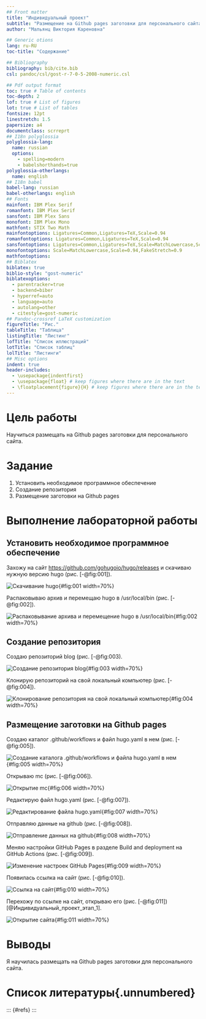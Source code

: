 ```yaml
---
## Front matter
title: "Индивидуальный проект"
subtitle: "Размещение на Github pages заготовки для персонального сайта"
author: "Мальянц Виктория Кареновна"

## Generic otions
lang: ru-RU
toc-title: "Содержание"

## Bibliography
bibliography: bib/cite.bib
csl: pandoc/csl/gost-r-7-0-5-2008-numeric.csl

## Pdf output format
toc: true # Table of contents
toc-depth: 2
lof: true # List of figures
lot: true # List of tables
fontsize: 12pt
linestretch: 1.5
papersize: a4
documentclass: scrreprt
## I18n polyglossia
polyglossia-lang:
  name: russian
  options:
	- spelling=modern
	- babelshorthands=true
polyglossia-otherlangs:
  name: english
## I18n babel
babel-lang: russian
babel-otherlangs: english
## Fonts
mainfont: IBM Plex Serif
romanfont: IBM Plex Serif
sansfont: IBM Plex Sans
monofont: IBM Plex Mono
mathfont: STIX Two Math
mainfontoptions: Ligatures=Common,Ligatures=TeX,Scale=0.94
romanfontoptions: Ligatures=Common,Ligatures=TeX,Scale=0.94
sansfontoptions: Ligatures=Common,Ligatures=TeX,Scale=MatchLowercase,Scale=0.94
monofontoptions: Scale=MatchLowercase,Scale=0.94,FakeStretch=0.9
mathfontoptions:
## Biblatex
biblatex: true
biblio-style: "gost-numeric"
biblatexoptions:
  - parentracker=true
  - backend=biber
  - hyperref=auto
  - language=auto
  - autolang=other
  - citestyle=gost-numeric
## Pandoc-crossref LaTeX customization
figureTitle: "Рис."
tableTitle: "Таблица"
listingTitle: "Листинг"
lofTitle: "Список иллюстраций"
lotTitle: "Список таблиц"
lolTitle: "Листинги"
## Misc options
indent: true
header-includes:
  - \usepackage{indentfirst}
  - \usepackage{float} # keep figures where there are in the text
  - \floatplacement{figure}{H} # keep figures where there are in the text
---
```


# Цель работы

Научиться размещать на Github pages заготовки для персонального сайта.

# Задание

1. Установить необходимое программное обеспечение
2. Создание репозитория
3. Размещение заготовки на Github pages

# Выполнение лабораторной работы
## Установить необходимое программное обеспечение

Захожу на сайт https://github.com/gohugoio/hugo/releases и скачиваю нужную версию hugo (рис. [-@fig:001]).

![Скачивание hugo](image/1.png){#fig:001 width=70%}

Распаковываю архив и перемещаю hugo в /usr/local/bin (рис. [-@fig:002]).

![Распаковывание архива и перемещение hugo в /usr/local/bin](image/2.png){#fig:002 width=70%}

## Создание репозитория

Создаю репозиторий blog (рис. [-@fig:003).

![Создание репозитория blog](image/3.png){#fig:003 width=70%}

Клонирую репозиторий на свой локальный компьютер (рис. [-@fig:004]).

![Клонирование репозитория на свой локальный компьютер](image/4.png){#fig:004 width=70%}

## Размещение заготовки на Github pages

Создаю каталог .github/workflows и файл hugo.yaml в нем (рис. [-@fig:005]).

![Создание каталога .github/workflows и файла hugo.yaml в нем](image/5.png){#fig:005 width=70%}

Открываю mc (рис. [-@fig:006]).

![Открытие mc](image/6.png){#fig:006 width=70%}

Редактирую файл hugo.yaml (рис. [-@fig:007]).

![Редактирование файла hugo.yaml](image/7.png){#fig:007 width=70%}

Отправляю данные на github (рис. [-@fig:008]).

![Отправление данных на github](image/8.png){#fig:008 width=70%}

Меняю настройки GitHub Pages в разделе Build and deployment на GitHub Actions (рис. [-@fig:009]).

![Изменение настроек GitHub Pages](image/9.png){#fig:009 width=70%}

Появилась ссылка на сайт (рис. [-@fig:010]).

![Ссылка на сайт](image/10.png){#fig:010 width=70%}

Перехожу по ссылке на сайт, открываю его (рис. [-@fig:011]) [@Индивидуальный_проект_этап_1].

![Открытие сайта](image/11.png){#fig:011 width=70%}

# Выводы

Я научилась размещать на Github pages заготовки для персонального сайта.

# Список литературы{.unnumbered}

::: {#refs}
:::

